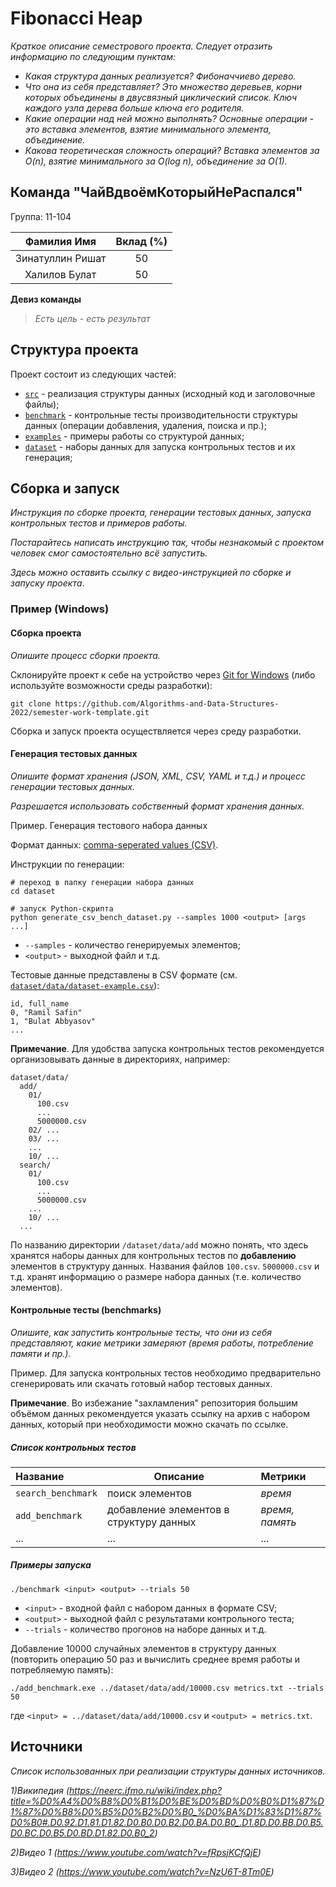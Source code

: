 # Fibonacci Heap



_Краткое описание семестрового проекта. Следует отразить информацию по следующим пунктам:_

- _Какая структура данных реализуется?_ _Фибоначчиево дерево._
- _Что она из себя представляет?_ _Это множество деревьев, корни которых
объединены в двусвязный циклический список. Ключ каждого узла дерева больше ключа его родителя._
- _Какие операции над ней можно выполнять?_ _Основные операции - это вставка элементов, взятие минимального элемента, объединение._
- _Какова теоретическая сложность операций?_ _Вставка элементов за O(n), взятие минимального за O(log n), объединение за O(1)._


## Команда "ЧайВдвоёмКоторыйНеРаспался"

Группа: 11-104

|   Фамилия Имя    | Вклад (%) |
|:----------------:|:---------:|
| Зинатуллин Ришат |    50     |
|  Халилов Булат   |    50     |

**Девиз команды**
> _Есть цель - есть результат_

## Структура проекта

Проект состоит из следующих частей:

- [`src`](src) - реализация структуры данных (исходный код и заголовочные файлы);
- [`benchmark`](benchmark) - контрольные тесты производительности структуры данных (операции добавления, удаления,
  поиска и пр.);
- [`examples`](examples) - примеры работы со структурой данных;
- [`dataset`](dataset) - наборы данных для запуска контрольных тестов и их генерация;
## Сборка и запуск

_Инструкция по сборке проекта, генерации тестовых данных, запуска контрольных тестов и примеров работы._

_Постарайтесь написать инструкцию так, чтобы незнакомый с проектом человек смог самостоятельно всё запустить._

_Здесь можно оставить ссылку с видео-инструкцией по сборке и запуску проекта_. 

### Пример (Windows)

#### Сборка проекта

_Опишите процесс сборки проекта._

Склонируйте проект к себе на устройство через [Git for Windows](https://gitforwindows.org/) (либо используйте
возможности среды разработки):

```shell
git clone https://github.com/Algorithms-and-Data-Structures-2022/semester-work-template.git
```

Сборка и запуск проекта осуществляется через среду разработки.

#### Генерация тестовых данных

_Опишите формат хранения (JSON, XML, CSV, YAML и т.д.) и процесс генерации тестовых данных._

_Разрешается использовать собственный формат хранения данных._

Пример. Генерация тестового набора данных

Формат данных: [comma-seperated values (CSV)](https://en.wikipedia.org/wiki/Comma-separated_values).

Инструкции по генерации:
```shell
# переход в папку генерации набора данных
cd dataset

# запуск Python-скрипта
python generate_csv_bench_dataset.py --samples 1000 <output> [args ...]
```

- `--samples` - количество генерируемых элементов;
- `<output>` - выходной файл и т.д.

Тестовые данные представлены в CSV формате (см.
[`dataset/data/dataset-example.csv`](dataset/data/dataset-example.csv)):

```csv
id, full_name
0, "Ramil Safin"
1, "Bulat Abbyasov"
...
```

**Примечание**. Для удобства запуска контрольных тестов рекомендуется организовывать данные в директориях, например:

```shell
dataset/data/
  add/
    01/
      100.csv
      ...
      5000000.csv
    02/ ...
    03/ ...
    ...
    10/ ...
  search/
    01/
      100.csv
      ...
      5000000.csv
    ...
    10/ ...
  ...
```

По названию директории `/dataset/data/add` можно понять, что здесь хранятся наборы данных для контрольных тестов по
**добавлению** элементов в структуру данных. Названия файлов `100.csv`. `5000000.csv` и т.д. хранят информацию о размере набора данных (т.е. количество элементов). 

#### Контрольные тесты (benchmarks)

_Опишите, как запустить контрольные тесты, что они из себя представляют, какие метрики замеряют (время работы,
потребление памяти и пр.)._

Пример. Для запуска контрольных тестов необходимо предварительно сгенерировать или скачать готовый набор тестовых данных.

**Примечание**. Во избежание "захламления" репозитория большим объёмом данных рекомендуется указать ссылку на архив с
набором данных, который при необходимости можно скачать по ссылке.

##### Список контрольных тестов

| Название                  | Описание                                | Метрики         |
| :---                      | ---                                     | :---            |
| `search_benchmark`        | поиск элементов                         | _время_         |
| `add_benchmark`           | добавление элементов в структуру данных | _время, память_ |
| ...                       | ...                                     | ...             |

##### Примеры запуска

```shell
./benchmark <input> <output> --trials 50
```

- `<input>` - входной файл с набором данных в формате CSV;
- `<output>` - выходной файл с результатами контрольного теста;
- `--trials` - количество прогонов на наборе данных и т.д.

Добавление 10000 случайных элементов в структуру данных (повторить операцию 50 раз и вычислить среднее время работы и
потребляемую память):

```
./add_benchmark.exe ../dataset/data/add/10000.csv metrics.txt --trials 50
``` 

где `<input> = ../dataset/data/add/10000.csv` и `<output> = metrics.txt`.

## Источники

_Список использованных при реализации структуры данных источников._

_1)Википедия (https://neerc.ifmo.ru/wiki/index.php?title=%D0%A4%D0%B8%D0%B1%D0%BE%D0%BD%D0%B0%D1%87%D1%87%D0%B8%D0%B5%D0%B2%D0%B0_%D0%BA%D1%83%D1%87%D0%B0#.D0.92.D1.81.D1.82.D0.B0.D0.B2.D0.BA.D0.B0_.D1.8D.D0.BB.D0.B5.D0.BC.D0.B5.D0.BD.D1.82.D0.B0_2)_

_2)Видео 1 (https://www.youtube.com/watch?v=fRpsjKCfQjE)_

_3)Видео 2 (https://www.youtube.com/watch?v=NzU6T-8Tm0E)_
